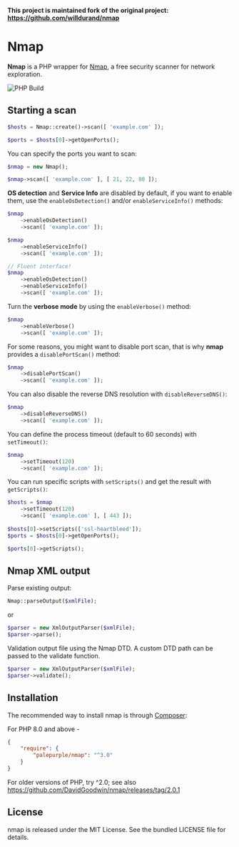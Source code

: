 **This project is maintained fork of the original project: https://github.com/willdurand/nmap**

Nmap
====

**Nmap** is a PHP wrapper for [Nmap](http://nmap.org/), a free security scanner
for network exploration.

![PHP Build](https://github.com/DavidGoodwin/nmap/workflows/PHP%20Build/badge.svg)

Starting a scan
-----

```php
$hosts = Nmap::create()->scan([ 'example.com' ]);

$ports = $hosts[0]->getOpenPorts();
```

You can specify the ports you want to scan:

``` php
$nmap = new Nmap();

$nmap->scan([ 'example.com' ], [ 21, 22, 80 ]);
```

**OS detection** and **Service Info** are disabled by default, if you want to
enable them, use the `enableOsDetection()` and/or `enableServiceInfo()` methods:

``` php
$nmap
    ->enableOsDetection()
    ->scan([ 'example.com' ]);

$nmap
    ->enableServiceInfo()
    ->scan([ 'example.com' ]);

// Fluent interface!
$nmap
    ->enableOsDetection()
    ->enableServiceInfo()
    ->scan([ 'example.com' ]);
```

Turn the **verbose mode** by using the `enableVerbose()` method:

``` php
$nmap
    ->enableVerbose()
    ->scan([ 'example.com' ]);
```

For some reasons, you might want to disable port scan, that is why **nmap**
provides a `disablePortScan()` method:

``` php
$nmap
    ->disablePortScan()
    ->scan([ 'example.com' ]);
```

You can also disable the reverse DNS resolution with `disableReverseDNS()`:

``` php
$nmap
    ->disableReverseDNS()
    ->scan([ 'example.com' ]);
```

You can define the process timeout (default to 60 seconds) with `setTimeout()`:

``` php
$nmap
    ->setTimeout(120)
    ->scan([ 'example.com' ]);
```

You can run specific scripts with `setScripts()` and get the result with `getScripts()`:

``` php
$hosts = $nmap
    ->setTimeout(120)
    ->scan([ 'example.com' ], [ 443 ]);
    
$hosts[0]->setScripts(['ssl-heartbleed']);
$ports = $hosts[0]->getOpenPorts();

$ports[0]->getScripts();
```

Nmap XML output
-------------------------------

Parse existing output:

``` php
Nmap::parseOutput($xmlFile);
```

or

``` php
$parser = new XmlOutputParser($xmlFile);
$parser->parse();
```

Validation output file using the Nmap DTD. A custom DTD path can be passed to the validate function.

```php
$parser = new XmlOutputParser($xmlFile);
$parser->validate();
```

Installation
------------

The recommended way to install nmap is through [Composer](http://getcomposer.org/):

For PHP 8.0 and above - 

``` json
{
    "require": {
        "palepurple/nmap": "^3.0"
    }
}
```

For older versions of PHP, try ^2.0; see also https://github.com/DavidGoodwin/nmap/releases/tag/2.0.1

License
-------

nmap is released under the MIT License. See the bundled LICENSE file for
details.
